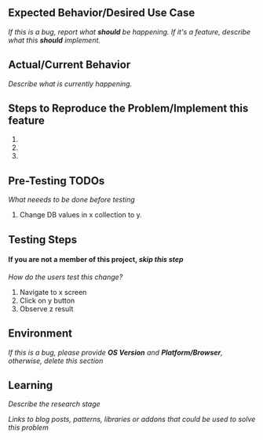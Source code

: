 ## Expected Behavior/Desired Use Case

_If this is a bug, report what **should** be happening. If it's a feature, describe what this **should** implement._

## Actual/Current Behavior

_Describe what is currently happening._

## Steps to Reproduce the Problem/Implement this feature

  1. 
  2. 
  3. 

## Pre-Testing TODOs

_What neeeds to be done before testing_
  1. Change DB values in x collection to y.

## Testing Steps
#### If you are not a member of this project, _skip this step_

_How do the users test this change?_
  1. Navigate to x screen
  2. Click on y button
  3. Observe z result

## Environment

_If this is a bug, please provide **OS Version** and **Platform/Browser**, otherwise, delete this section_

## Learning

_Describe the research stage_

_Links to blog posts, patterns, libraries or addons that could be used to solve this problem_